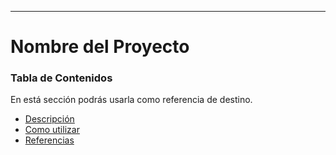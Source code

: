 ---

# Nombre del Proyecto

### Tabla de Contenidos
En está sección podrás usarla como referencia de destino.

- [Descripción](#description)
- [Como utilizar](#how-to-use)
- [Referencias](#references)
